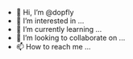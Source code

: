 - 👋 Hi, I’m @dopfly
- 👀 I’m interested in ...
- 🌱 I’m currently learning ...
- 💞️ I’m looking to collaborate on ...
- 📫 How to reach me ...

<!---
dopfly/dopfly is a ✨ special ✨ repository because its `README.md` (this file) appears on your GitHub profile.
You can click the Preview link to take a look at your changes.
--->
